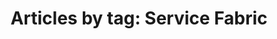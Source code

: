 ---
layout: blog_by_tag
title: 'Articles by tag: Service Fabric'
tag: servicefabric
permalink: /blog/tag/servicefabric/
---